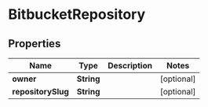 

# BitbucketRepository

## Properties

Name | Type | Description | Notes
------------ | ------------- | ------------- | -------------
**owner** | **String** |  |  [optional]
**repositorySlug** | **String** |  |  [optional]



